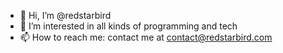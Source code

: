 - 👋 Hi, I’m @redstarbird
- 👀 I’m interested in all kinds of programming and tech
- 📫 How to reach me: contact me at contact@redstarbird.com
